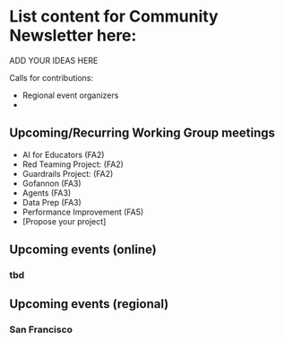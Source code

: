 # List content for Community Newsletter here:

ADD YOUR IDEAS HERE

Calls for contributions:
* Regional event organizers
* 

## Upcoming/Recurring Working Group meetings

* AI for Educators (FA2)  
* Red Teaming Project: (FA2)
* Guardrails Project: (FA2)
* Gofannon (FA3)
* Agents (FA3)
* Data Prep (FA3) 
* Performance Improvement (FA5)
* [Propose your project]

## Upcoming events (online)
### tbd

## Upcoming events (regional)
### San Francisco 

